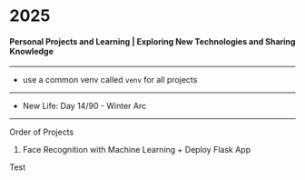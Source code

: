 # 2025
#### Personal Projects and Learning | Exploring New Technologies and Sharing Knowledge

---

- use a common venv called `venv` for all projects

--- 

- New Life: Day 14/90 - Winter Arc

---
Order of Projects

1. Face Recognition with Machine Learning + Deploy Flask App


Test

